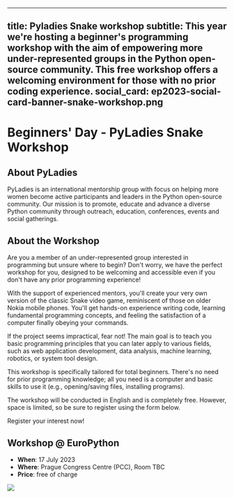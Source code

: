  --- 
 title: Pyladies Snake workshop 
 subtitle: 
   This year we're hosting a beginner's programming workshop with the aim of empowering more under-represented groups in the Python open-source community. This free workshop offers a welcoming environment for those with no prior coding experience. 
 social_card: ep2023-social-card-banner-snake-workshop.png
 --- 

# Beginners' Day - PyLadies Snake Workshop
## About PyLadies
PyLadies is an international mentorship group with focus on helping more women become active participants and leaders in the Python open-source community.
Our mission is to promote, educate and advance a diverse Python community through outreach, education, conferences, events and social gatherings.

## About the Workshop 
Are you a member of an under-represented group interested in programming but unsure where to begin? Don't worry, we have the perfect workshop for you, designed to be welcoming and accessible even if you don't have any prior programming experience!

With the support of experienced mentors, you'll create your very own version of the classic Snake video game, reminiscent of those on older Nokia mobile phones. You'll get hands-on experience writing code, learning fundamental programming concepts, and feeling the satisfaction of a computer finally obeying your commands.

If the project seems impractical, fear not! The main goal is to teach you basic programming principles that you can later apply to various fields, such as web application development, data analysis, machine learning, robotics, or system tool design.

This workshop is specifically tailored for total beginners. There's no need for prior programming knowledge; all you need is a computer and basic skills to use it (e.g., opening/saving files, installing programs).

The workshop will be conducted in English and is completely free. However, space is limited, so be sure to register using the form below.
<div style={{textAlign: "center", marginBottom: 20}}>
<ButtonLink href="https://forms.gle/CXSx8d8t4pJNTZTr9"> Register your interest now! </ButtonLink>
</div>

## Workshop @ EuroPython 

- **When**: 17 July 2023
- **Where**: Prague Congress Centre (PCC), Room TBC
- **Price**: free of charge 

<img src="/img/ep2023-snake-workshop.png" />
